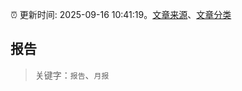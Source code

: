 :alarm_clock: 更新时间: 2025-09-16 10:41:19。[文章来源](/README.md)、[文章分类](/TAGS.md)

## 报告


> 关键字：`报告`、`月报`



